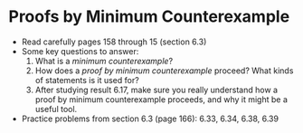 # Proofs by Minimum Counterexample

- Read carefully pages 158 through 15 (section 6.3)
- Some key questions to answer:
    1. What is a *minimum counterexample*?
    2. How does a *proof by minimum counterexample* proceed? What kinds of statements is it used for?
    3. After studying result 6.17, make sure you really understand how a proof by minimum counterexample proceeds, and why it might be a useful tool.
- Practice problems from section 6.3 (page 166): 6.33, 6.34, 6.38, 6.39



